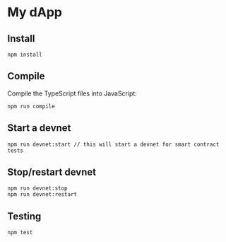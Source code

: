 # My dApp

## Install

```
npm install
```

## Compile

Compile the TypeScript files into JavaScript:

```
npm run compile
```

## Start a devnet

```
npm run devnet:start // this will start a devnet for smart contract tests
```

## Stop/restart devnet

```
npm run devnet:stop
npm run devnet:restart
```

## Testing

```
npm test
```

